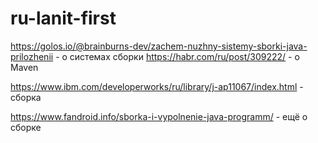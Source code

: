 # ru-lanit-first
https://golos.io/@brainburns-dev/zachem-nuzhny-sistemy-sborki-java-prilozhenii - о системах сборки
https://habr.com/ru/post/309222/ - о Maven

https://www.ibm.com/developerworks/ru/library/j-ap11067/index.html - сборка

https://www.fandroid.info/sborka-i-vypolnenie-java-programm/ - ещё о сборке
